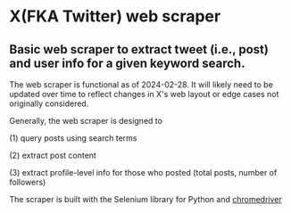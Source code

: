 # X(FKA Twitter) web scraper
## Basic web scraper to extract tweet (i.e., post) and user info for a given keyword search. 

The web scraper is functional as of 2024-02-28. It will likely need to be updated over time to reflect changes in X's web layout or edge cases not originally considered.

Generally, the web scraper is designed to

(1) query posts using search terms

(2) extract post content 

(3) extract profile-level info for those who posted (total posts, number of followers)

The scraper is built with the Selenium library for Python and [chromedriver](https://chromedriver.chromium.org/downloads)



